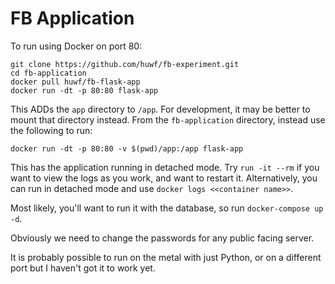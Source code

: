 # FB Application

To run using Docker on port 80:

	git clone https://github.com/huwf/fb-experiment.git
	cd fb-application
	docker pull huwf/fb-flask-app
	docker run -dt -p 80:80 flask-app

This ADDs the `app` directory to `/app`. For development, it may be better to mount that directory instead.
From the `fb-application` directory, instead use the following to run:
	
	docker run -dt -p 80:80 -v $(pwd)/app:/app flask-app

This has the application running in detached mode. Try `run -it --rm` if you want to view the logs as you work,
 and want to restart it. Alternatively, you can run in detached mode and use `docker logs <<container name>>`.

Most likely, you'll want to run it with the database, so run `docker-compose up -d`.

Obviously we need to change the passwords for any public facing server.

It is probably possible to run on the metal with just Python, or on a different port but I haven't got it to work yet.



